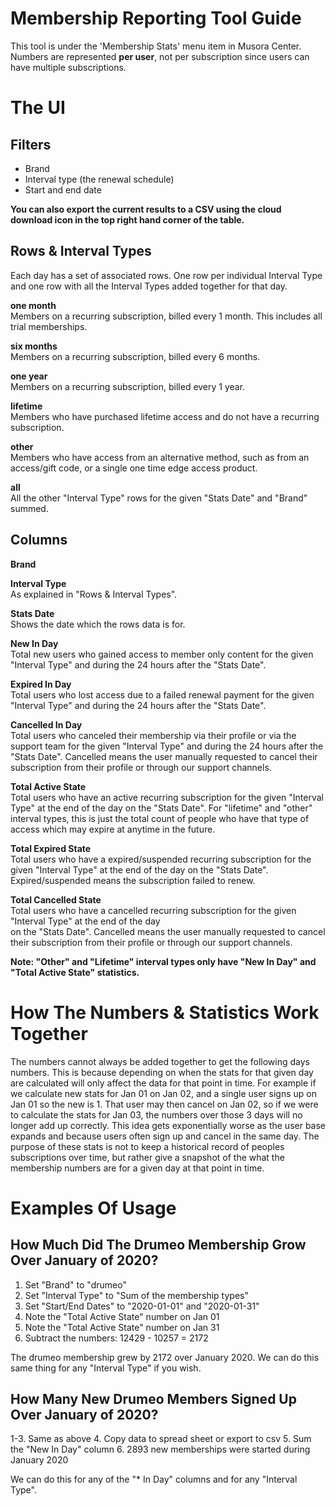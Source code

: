 # Membership Reporting Tool Guide

This tool is under the 'Membership Stats' menu item in Musora Center. Numbers are represented **per user**, not per 
subscription since users can have multiple subscriptions.


# The UI

## Filters

- Brand
- Interval type (the renewal schedule)
- Start and end date

**You can also export the current results to a CSV using the cloud download icon in the top right hand corner of the 
table.**  

## Rows & Interval Types

Each day has a set of associated rows. One row per individual Interval Type and one row with all the Interval Types 
added together for that day.

**one month**  
Members on a recurring subscription, billed every 1 month. This includes all trial memberships.

**six months**  
Members on a recurring subscription, billed every 6 months.

**one year**  
Members on a recurring subscription, billed every 1 year.

**lifetime**  
Members who have purchased lifetime access and do not have a recurring subscription.

**other**  
Members who have access from an alternative method, such as from an access/gift code, or a single one time edge 
access product.

**all**  
All the other "Interval Type" rows for the given "Stats Date" and "Brand" summed.


## Columns

**Brand**  

**Interval Type**  
As explained in "Rows & Interval Types".

**Stats Date**  
Shows the date which the rows data is for.

**New In Day**  
Total new users who gained access to member only content for the given "Interval Type" and
during the 24 hours after the "Stats Date". 

**Expired In Day**  
Total users who lost access due to a failed renewal payment for the given "Interval Type" and
during the 24 hours after the "Stats Date". 

**Cancelled In Day**  
Total users who canceled their membership via their profile or via the support team for the given "Interval Type" and
during the 24 hours after the "Stats Date". Cancelled means the user manually requested to cancel their subscription 
from their profile or through our support channels.

**Total Active State**  
Total users who have an active recurring subscription for the given "Interval Type" at the end of the day 
on the "Stats Date". For "lifetime" and "other" interval types, this is just the total count of 
people who have that type of access which may expire at anytime in the future.

**Total Expired State**  
Total users who have a expired/suspended recurring subscription for the given "Interval Type" at the end of the day 
on the "Stats Date". Expired/suspended means the subscription failed to renew.

**Total Cancelled State**  
Total users who have a cancelled recurring subscription for the given "Interval Type" at the end of the day  
on the "Stats Date". Cancelled means the user manually requested to cancel their subscription from 
their profile or through our support channels.

**Note: "Other" and "Lifetime" interval types only have "New In Day" and "Total Active State" statistics.**


# How The Numbers & Statistics Work Together

The numbers cannot always be added together to get the following days numbers. This is because depending on when the 
stats for that given day are calculated will only affect the data for that point in time. For example if we calculate 
new stats for Jan 01 on Jan 02, and a single user signs up on Jan 01 so the new is 1. That user may then cancel on Jan 
02, so if we were to calculate the stats for Jan 03, the numbers over those 3 days will no longer add up correctly. 
This idea gets exponentially worse as the user base expands and because users often sign up and cancel in the same 
day. The purpose of these stats is not to keep a historical record of peoples subscriptions over time, but rather give a 
snapshot of the what the membership numbers are for a given day at that point in time.


# Examples Of Usage

## How Much Did The Drumeo Membership Grow Over January of 2020?
 
1. Set "Brand" to "drumeo"
2. Set "Interval Type" to "Sum of the membership types"
3. Set "Start/End Dates" to "2020-01-01" and "2020-01-31"
4. Note the "Total Active State" number on Jan 01
5. Note the "Total Active State" number on Jan 31
6. Subtract the numbers: 12429 - 10257 = 2172

The drumeo membership grew by 2172 over January 2020. We can do this same thing for any "Interval Type" if you wish.

## How Many New Drumeo Members Signed Up Over January of 2020?

1-3. Same as above
4. Copy data to spread sheet or export to csv
5. Sum the "New In Day" column
6. 2893 new memberships were started during January 2020

We can do this for any of the "* In Day" columns and for any "Interval Type".